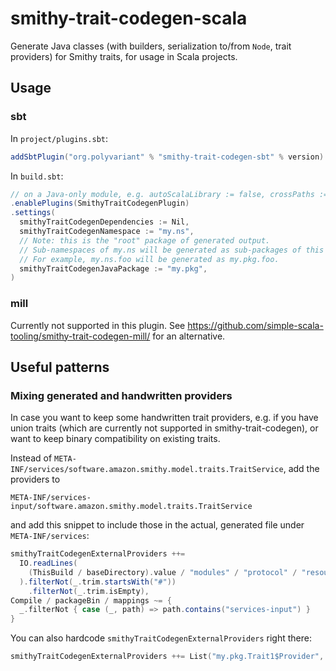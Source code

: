 # smithy-trait-codegen-scala

Generate Java classes (with builders, serialization to/from `Node`, trait providers) for Smithy traits, for usage in Scala projects.

## Usage

### sbt

In `project/plugins.sbt`:

```scala
addSbtPlugin("org.polyvariant" % "smithy-trait-codegen-sbt" % version)
```

In `build.sbt`:

```scala
// on a Java-only module, e.g. autoScalaLibrary := false, crossPaths := false
.enablePlugins(SmithyTraitCodegenPlugin)
.settings(
  smithyTraitCodegenDependencies := Nil,
  smithyTraitCodegenNamespace := "my.ns",
  // Note: this is the "root" package of generated output.
  // Sub-namespaces of my.ns will be generated as sub-packages of this package, as seen from my.ns.
  // For example, my.ns.foo will be generated as my.pkg.foo.
  smithyTraitCodegenJavaPackage := "my.pkg",
)
```

### mill

Currently not supported in this plugin. See https://github.com/simple-scala-tooling/smithy-trait-codegen-mill/ for an alternative.

## Useful patterns

### Mixing generated and handwritten providers

In case you want to keep some handwritten trait providers, e.g. if you have union traits (which are currently not supported in smithy-trait-codegen), or want to keep binary compatibility on existing traits.

Instead of `META-INF/services/software.amazon.smithy.model.traits.TraitService`, add the providers to

`META-INF/services-input/software.amazon.smithy.model.traits.TraitService`

and add this snippet to include those in the actual, generated file under `META-INF/services`:

```scala
smithyTraitCodegenExternalProviders ++=
  IO.readLines(
    (ThisBuild / baseDirectory).value / "modules" / "protocol" / "resources" / "META-INF" / "services-input" / classOf[TraitService].getName()
  ).filterNot(_.trim.startsWith("#"))
    .filterNot(_.trim.isEmpty),
Compile / packageBin / mappings ~= {
  _.filterNot { case (_, path) => path.contains("services-input") }
}
```

You can also hardcode `smithyTraitCodegenExternalProviders` right there:

```scala
smithyTraitCodegenExternalProviders ++= List("my.pkg.Trait1$Provider", "my.pkg.Trait2$Provider")
```
